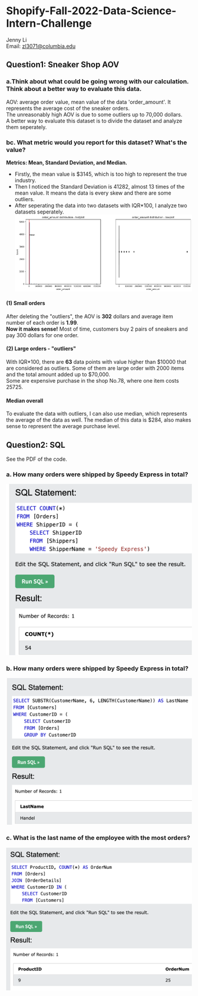 # Shopify-Fall-2022-Data-Science-Intern-Challenge
Jenny Li         
Email: zl3071@columbia.edu

## Question1: Sneaker Shop AOV
### a.Think about what could be going wrong with our calculation. Think about a better way to evaluate this data. 
AOV: average order value, mean value of the data 'order_amount'. It represents the average cost of the sneaker orders.      
The unreasonably high AOV is due to some outliers up to 70,000 dollars.       
A better way to evaluate this dataset is to divide the dataset and analyze them seperately.

### bc. What metric would you report for this dataset? What's the value?
**Metrics: Mean, Standard Deviation, and Median.**      
* Firstly, the mean value is $3145, which is too high to represent the true industry.        
* Then I noticed the Standard Deviation is 41282, almost 13 times of the mean value. It means the data is every skew and there are some outliers.       
* After seperating the data into two datasets with IQR*100, I analyze two datasets seperately.  
![](/output/q1.png)  
#### (1) Small orders
After deleting the "outliers", the AOV is **302** dollars and average item number of each order is **1.99**.         
**Now it makes sense!** Most of time, customers buy 2 pairs of sneakers and pay 300 dollars for one order.
#### (2) Large orders - "outliers"
With IQR*100, there are **63** data points with value higher than $10000 that are considered as outliers.
Some of them are large order with 2000 items and the total amount added up to $70,000.        
Some are expensive purchase in the shop No.78, where one item costs 25725.
#### Median overall
To evaluate the data with outliers, I can also use median, which represents the average of the data as well.
The median of this data is $284, also makes sense to represent the average purchase level.

## Question2: SQL
See the PDF of the code.
### a. How many orders were shipped by Speedy Express in total?
![](/output/q2.1.png)

### b. How many orders were shipped by Speedy Express in total?
![](/output/q2.2.png)

### c. What is the last name of the employee with the most orders?
![](/output/q2.3.png)
